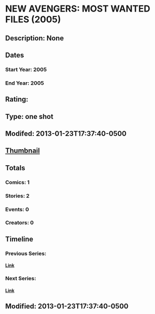 # NEW AVENGERS: MOST WANTED FILES (2005)
## Description: None
## Dates
### Start Year: 2005
### End Year: 2005
## Rating: 
## Type: one shot
## Modifed: 2013-01-23T17:37:40-0500
## [Thumbnail](http://i.annihil.us/u/prod/marvel/i/mg/b/40/image_not_available.jpg)
## Totals
### Comics: 1
### Stories: 2
### Events: 0
### Creators: 0
## Timeline
### Previous Series: 
#### [Link]()
### Next Series: 
#### [Link]()
## Modified: 2013-01-23T17:37:40-0500